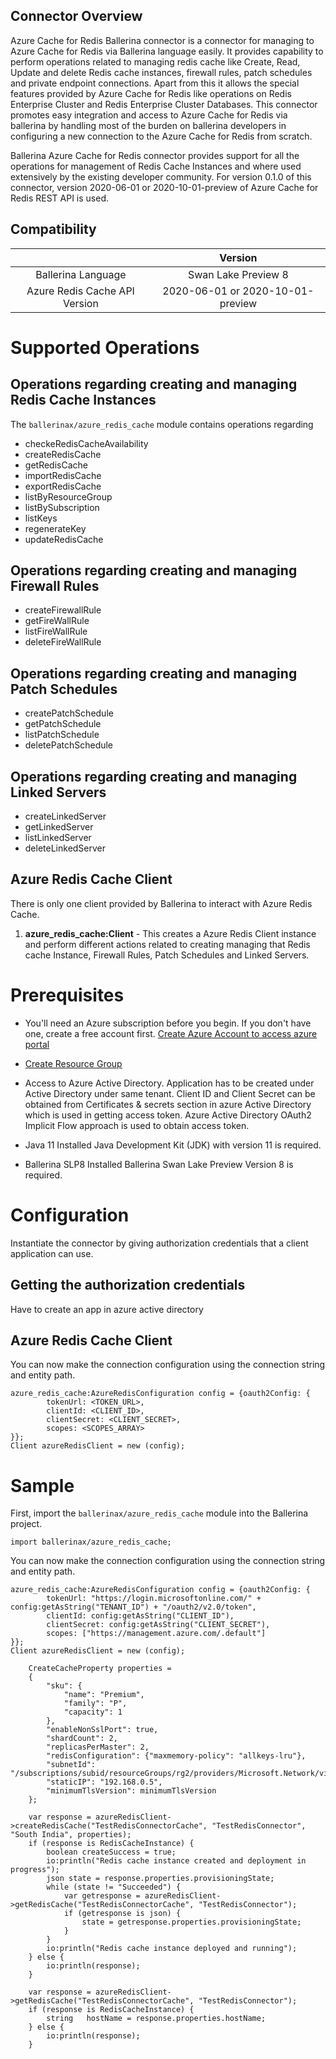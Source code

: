  ## Connector Overview
 
 Azure Cache for Redis Ballerina connector is a connector for managing to Azure Cache for
 Redis via Ballerina language easily. It provides capability to perform operations related to managing redis cache like Create, Read, Update and delete Redis cache instances, firewall rules, patch schedules and private endpoint connections. Apart from this it allows the special features provided by Azure Cache for Redis
 like operations on Redis Enterprise Cluster and Redis Enterprise Cluster Databases. This
 connector promotes easy integration and access to Azure Cache for Redis via ballerina by
 handling most of the burden on ballerina developers in configuring a new connection to the
 Azure Cache for Redis from scratch.

 Ballerina Azure Cache for Redis connector provides support for all the operations for 
 management of Redis Cache Instances and where used extensively by the existing developer 
 community. For version 0.1.0 of this connector, version 2020-06-01 or 2020-10-01-preview of 
 Azure Cache for Redis REST API is used.



## Compatibility

|                               |      	       Version                 |
| :---------------------------: | :----------------------------------: |
|      Ballerina Language       |         Swan Lake Preview 8 	       |
| Azure Redis Cache API Version |   2020-06-01 or 2020-10-01-preview   |

# Supported Operations

## Operations regarding creating and managing Redis Cache Instances
The `ballerinax/azure_redis_cache` module contains operations regarding
* checkeRedisCacheAvailability
* createRedisCache
* getRedisCache
* importRedisCache
* exportRedisCache
* listByResourceGroup
* listBySubscription
* listKeys
* regenerateKey
* updateRedisCache

## Operations regarding creating and managing Firewall Rules
* createFirewallRule
* getFireWallRule
* listFireWallRule
* deleteFireWallRule

## Operations regarding creating and managing Patch Schedules
* createPatchSchedule
* getPatchSchedule
* listPatchSchedule
* deletePatchSchedule

## Operations regarding creating and managing Linked Servers
* createLinkedServer
* getLinkedServer
* listLinkedServer
* deleteLinkedServer

## Azure Redis Cache Client

There is only one client provided by Ballerina to interact with Azure Redis Cache.

1. **azure_redis_cache:Client** - This creates a Azure Redis Client instance and perform different actions related to creating managing that Redis cache Instance, Firewall Rules, Patch Schedules and Linked Servers.

# Prerequisites

* You'll need an Azure subscription before you begin. If you don't have one, create a free account first. [Create Azure Account to access azure portal](https://docs.microsoft.com/en-us/learn/modules/create-an-azure-account)

* [Create Resource Group](https://docs.microsoft.com/en-us/azure/azure-resource-manager/management/manage-resource-groups-portal#create-resource-groups)

* Access to Azure Active Directory.
Application has to be created under Active Directory under same tenant.
Client ID and Client Secret can be obtained from Certificates & secrets section in azure Active Directory which is used in getting access token. Azure Active Directory OAuth2 Implicit Flow approach is used to obtain access token.

* Java 11 Installed
Java Development Kit (JDK) with version 11 is required.

* Ballerina SLP8 Installed
Ballerina Swan Lake Preview Version 8 is required.


# Configuration
Instantiate the connector by giving authorization credentials that a client application can use.

## Getting the authorization credentials
Have to create an app in azure active directory


## Azure Redis Cache Client

You can now make the connection configuration using the connection string and entity path.
```ballerina
azure_redis_cache:AzureRedisConfiguration config = {oauth2Config: {
        tokenUrl: <TOKEN_URL>,
        clientId: <CLIENT_ID>,
        clientSecret: <CLIENT_SECRET>,
        scopes: <SCOPES_ARRAY>
}};
Client azureRedisClient = new (config);
```

# Sample
First, import the `ballerinax/azure_redis_cache` module into the Ballerina project.
```ballerina
import ballerinax/azure_redis_cache;
```

You can now make the connection configuration using the connection string and entity path.
```ballerina
azure_redis_cache:AzureRedisConfiguration config = {oauth2Config: {
        tokenUrl: "https://login.microsoftonline.com/" + config:getAsString("TENANT_ID") + "/oauth2/v2.0/token",
        clientId: config:getAsString("CLIENT_ID"),
        clientSecret: config:getAsString("CLIENT_SECRET"),
        scopes: ["https://management.azure.com/.default"]
}};
Client azureRedisClient = new (config);
```

```ballerina
    CreateCacheProperty properties = 
    {
        "sku": {
            "name": "Premium",
            "family": "P",
            "capacity": 1
        },
        "enableNonSslPort": true,
        "shardCount": 2,
        "replicasPerMaster": 2,
        "redisConfiguration": {"maxmemory-policy": "allkeys-lru"},
        "subnetId": "/subscriptions/subid/resourceGroups/rg2/providers/Microsoft.Network/virtualNetworks/network1/subnets/subnet1",
        "staticIP": "192.168.0.5",
        "minimumTlsVersion": minimumTlsVersion
    };

    var response = azureRedisClient->createRedisCache("TestRedisConnectorCache", "TestRedisConnector", "South India", properties);
    if (response is RedisCacheInstance) {
        boolean createSuccess = true;
        io:println("Redis cache instance created and deployment in progress");
        json state = response.properties.provisioningState;
        while (state != "Succeeded") {
            var getresponse = azureRedisClient->getRedisCache("TestRedisConnectorCache", "TestRedisConnector");
            if (getresponse is json) {
                state = getresponse.properties.provisioningState;
            }
        }
        io:println("Redis cache instance deployed and running");
    } else {
        io:println(response);
    }
```

```ballerina
    var response = azureRedisClient->getRedisCache("TestRedisConnectorCache", "TestRedisConnector");
    if (response is RedisCacheInstance) {
        string   hostName = response.properties.hostName;
    } else {
        io:println(response);
    }
```

